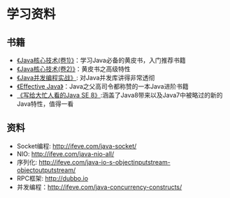 # 学习资料

## 书籍

- [《Java核心技术(卷1)》](https://book.douban.com/subject/3146174/)：学习Java必备的黄皮书，入门推荐书籍
- [《Java核心技术(卷2)》](https://book.douban.com/subject/3360866/)：黄皮书之高级特性
- [《Java并发编程实战》](https://book.douban.com/subject/10484692/): 对Java并发库讲得非常透彻
- [《Effective Java》](https://book.douban.com/subject/3360807/)：Java之父高司令都称赞的一本Java进阶书籍
- [《写给大忙人看的Java SE 8》](https://book.douban.com/subject/26274206/):涵盖了Java8带来以及Java7中被略过的新的Java特性，值得一看

## 资料

- Socket编程: <http://ifeve.com/java-socket/>
- NIO: <http://ifeve.com/java-nio-all/>
- 序列化: <http://ifeve.com/java-io-s-objectinputstream-objectoutputstream/>
- RPC框架: <http://dubbo.io>
- 并发编程：<http://ifeve.com/java-concurrency-constructs/>

